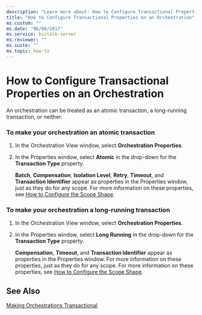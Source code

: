 ```yaml
---
description: "Learn more about: How to Configure Transactional Properties on an Orchestration"
title: "How to Configure Transactional Properties on an Orchestration"
ms.custom: ""
ms.date: "06/08/2017"
ms.service: biztalk-server
ms.reviewer: ""
ms.suite: ""
ms.topic: how-to
---
```

# How to Configure Transactional Properties on an Orchestration
An orchestration can be treated as an atomic transaction, a long-running transaction, or neither.  
  
### To make your orchestration an atomic transaction  
  
1.  In the Orchestration View window, select **Orchestration Properties**.  
  
2.  In the Properties window, select **Atomic** in the drop-down for the **Transaction Type** property.  
  
     **Batch**, **Compensation**, **Isolation Level**, **Retry**, **Timeout**, and **Transaction Identifier** appear as properties in the Properties window, just as they do for any scope. For more information on these properties, see [How to Configure the Scope Shape](../core/how-to-configure-the-scope-shape.md).  
  
### To make your orchestration a long-running transaction  
  
1.  In the Orchestration View window, select **Orchestration Properties**.  
  
2.  In the Properties window, select **Long Running** in the drop-down for the **Transaction Type** property.  
  
     **Compensation**, **Timeout**, and **Transaction Identifier** appear as properties in the Properties window. For more information on these properties, just as they do for any scope. For more information on these properties, see [How to Configure the Scope Shape](../core/how-to-configure-the-scope-shape.md).  
  
## See Also  
 [Making Orchestrations Transactional](../core/making-orchestrations-transactional.md)
